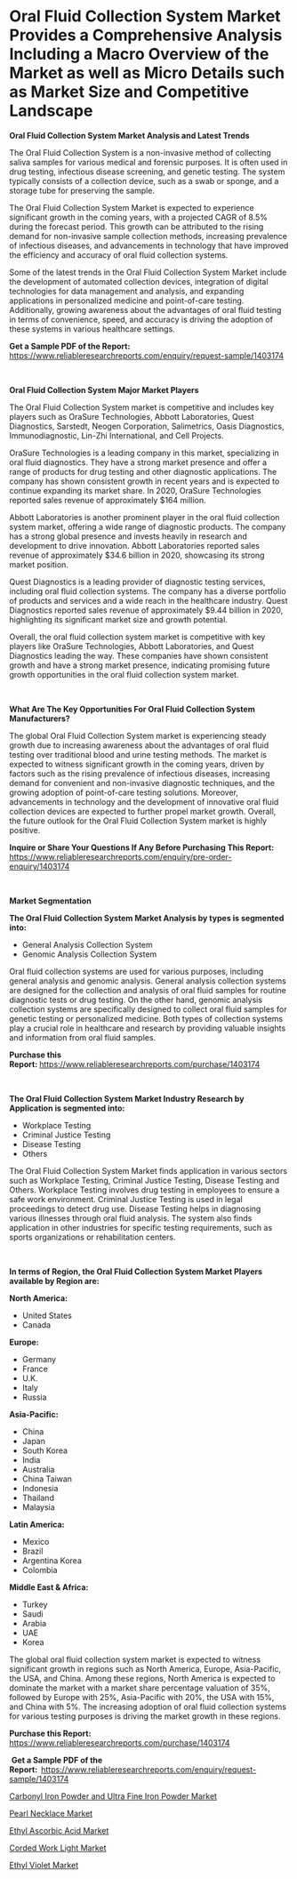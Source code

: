 <p><h1>Oral Fluid Collection System Market Provides a Comprehensive Analysis Including a Macro Overview of the Market as well as Micro Details such as Market Size and Competitive Landscape</h1></p><p><strong>Oral Fluid Collection System Market Analysis and Latest Trends</strong></p>
<p><p>The Oral Fluid Collection System is a non-invasive method of collecting saliva samples for various medical and forensic purposes. It is often used in drug testing, infectious disease screening, and genetic testing. The system typically consists of a collection device, such as a swab or sponge, and a storage tube for preserving the sample.</p><p>The Oral Fluid Collection System Market is expected to experience significant growth in the coming years, with a projected CAGR of 8.5% during the forecast period. This growth can be attributed to the rising demand for non-invasive sample collection methods, increasing prevalence of infectious diseases, and advancements in technology that have improved the efficiency and accuracy of oral fluid collection systems.</p><p>Some of the latest trends in the Oral Fluid Collection System Market include the development of automated collection devices, integration of digital technologies for data management and analysis, and expanding applications in personalized medicine and point-of-care testing. Additionally, growing awareness about the advantages of oral fluid testing in terms of convenience, speed, and accuracy is driving the adoption of these systems in various healthcare settings.</p></p>
<p><strong>Get a Sample PDF of the Report:&nbsp;</strong> <a href="https://www.reliableresearchreports.com/enquiry/request-sample/1403174">https://www.reliableresearchreports.com/enquiry/request-sample/1403174</a></p>
<p>&nbsp;</p>
<p><strong>Oral Fluid Collection System Major Market Players</strong></p>
<p><p>The Oral Fluid Collection System market is competitive and includes key players such as OraSure Technologies, Abbott Laboratories, Quest Diagnostics, Sarstedt, Neogen Corporation, Salimetrics, Oasis Diagnostics, Immunodiagnostic, Lin-Zhi International, and Cell Projects. </p><p>OraSure Technologies is a leading company in this market, specializing in oral fluid diagnostics. They have a strong market presence and offer a range of products for drug testing and other diagnostic applications. The company has shown consistent growth in recent years and is expected to continue expanding its market share. In 2020, OraSure Technologies reported sales revenue of approximately $164 million.</p><p>Abbott Laboratories is another prominent player in the oral fluid collection system market, offering a wide range of diagnostic products. The company has a strong global presence and invests heavily in research and development to drive innovation. Abbott Laboratories reported sales revenue of approximately $34.6 billion in 2020, showcasing its strong market position.</p><p>Quest Diagnostics is a leading provider of diagnostic testing services, including oral fluid collection systems. The company has a diverse portfolio of products and services and a wide reach in the healthcare industry. Quest Diagnostics reported sales revenue of approximately $9.44 billion in 2020, highlighting its significant market size and growth potential.</p><p>Overall, the oral fluid collection system market is competitive with key players like OraSure Technologies, Abbott Laboratories, and Quest Diagnostics leading the way. These companies have shown consistent growth and have a strong market presence, indicating promising future growth opportunities in the oral fluid collection system market.</p></p>
<p>&nbsp;</p>
<p><strong>What Are The Key Opportunities For Oral Fluid Collection System Manufacturers?</strong></p>
<p><p>The global Oral Fluid Collection System market is experiencing steady growth due to increasing awareness about the advantages of oral fluid testing over traditional blood and urine testing methods. The market is expected to witness significant growth in the coming years, driven by factors such as the rising prevalence of infectious diseases, increasing demand for convenient and non-invasive diagnostic techniques, and the growing adoption of point-of-care testing solutions. Moreover, advancements in technology and the development of innovative oral fluid collection devices are expected to further propel market growth. Overall, the future outlook for the Oral Fluid Collection System market is highly positive.</p></p>
<p><strong>Inquire or Share Your Questions If Any Before Purchasing This Report:</strong> <a href="https://www.reliableresearchreports.com/enquiry/pre-order-enquiry/1403174">https://www.reliableresearchreports.com/enquiry/pre-order-enquiry/1403174</a></p>
<p>&nbsp;</p>
<p><strong>Market Segmentation</strong></p>
<p><strong>The Oral Fluid Collection System Market Analysis by types is segmented into:</strong></p>
<p><ul><li>General Analysis Collection System</li><li>Genomic Analysis Collection System</li></ul></p>
<p><p>Oral fluid collection systems are used for various purposes, including general analysis and genomic analysis. General analysis collection systems are designed for the collection and analysis of oral fluid samples for routine diagnostic tests or drug testing. On the other hand, genomic analysis collection systems are specifically designed to collect oral fluid samples for genetic testing or personalized medicine. Both types of collection systems play a crucial role in healthcare and research by providing valuable insights and information from oral fluid samples.</p></p>
<p><strong>Purchase this Report:&nbsp;</strong><a href="https://www.reliableresearchreports.com/purchase/1403174">https://www.reliableresearchreports.com/purchase/1403174</a></p>
<p>&nbsp;</p>
<p><strong>The Oral Fluid Collection System Market Industry Research by Application is segmented into:</strong></p>
<p><ul><li>Workplace Testing</li><li>Criminal Justice Testing</li><li>Disease Testing</li><li>Others</li></ul></p>
<p><p>The Oral Fluid Collection System Market finds application in various sectors such as Workplace Testing, Criminal Justice Testing, Disease Testing and Others. Workplace Testing involves drug testing in employees to ensure a safe work environment. Criminal Justice Testing is used in legal proceedings to detect drug use. Disease Testing helps in diagnosing various illnesses through oral fluid analysis. The system also finds application in other industries for specific testing requirements, such as sports organizations or rehabilitation centers.</p></p>
<p>&nbsp;</p>
<p><strong>In terms of Region, the Oral Fluid Collection System Market Players available by Region are:</strong></p>
<p>
    <p> <strong> North America: </strong>
        <ul>
            <li>United States</li>
            <li>Canada</li>
        </ul>
        </p> 
    <p> <strong> Europe: </strong>
        <ul>
            <li>Germany</li>
            <li>France</li>
            <li>U.K.</li>
            <li>Italy</li>
            <li>Russia</li>
        </ul>
        </p> 
    <p> <strong> Asia-Pacific: </strong>
        <ul>
            <li>China</li>
            <li>Japan</li>
            <li>South Korea</li>
            <li>India</li>
            <li>Australia</li>
            <li>China Taiwan</li>
            <li>Indonesia</li>
            <li>Thailand</li>
            <li>Malaysia</li>
        </ul>
        </p> 
    <p> <strong> Latin America: </strong>
        <ul>
            <li>Mexico</li>
            <li>Brazil</li>
            <li>Argentina Korea</li>
            <li>Colombia</li>
        </ul>
        </p> 
    <p> <strong> Middle East & Africa: </strong>
        <ul>
            <li>Turkey</li>
            <li>Saudi</li>
            <li>Arabia</li>
            <li>UAE</li>
            <li>Korea</li>
        </ul>
    </p>
    </p>
<p><p>The global oral fluid collection system market is expected to witness significant growth in regions such as North America, Europe, Asia-Pacific, the USA, and China. Among these regions, North America is expected to dominate the market with a market share percentage valuation of 35%, followed by Europe with 25%, Asia-Pacific with 20%, the USA with 15%, and China with 5%. The increasing adoption of oral fluid collection systems for various testing purposes is driving the market growth in these regions.</p></p>
<p><strong>Purchase this Report: </strong><a href="https://www.reliableresearchreports.com/purchase/1403174">https://www.reliableresearchreports.com/purchase/1403174</a></p>
<p>&nbsp;<strong>Get a Sample PDF of the Report:&nbsp;&nbsp;</strong><a href="https://www.reliableresearchreports.com/enquiry/request-sample/1403174">https://www.reliableresearchreports.com/enquiry/request-sample/1403174</a></p>
<p><strong></strong></p>
<p><p><a href="https://woozy-pyroraptor-a1f.notion.site/Carbonyl-Iron-Powder-and-Ultra-Fine-Iron-Powder-Market-Research-Report-Unlocks-Analysis-on-the-Marke-f0b29ebd186f4c0f9d8336cf245169ee">Carbonyl Iron Powder and Ultra Fine Iron Powder Market</a></p><p><a href="https://github.com/Angelnienowdseej3e45z3p8c/Market-Research-Report-List-1/blob/main/pearl-necklace-market.md">Pearl Necklace Market</a></p><p><a href="https://view.publitas.com/reportprime-1/ethyl-ascorbic-acid-market-research-report-provides-thorough-industry-overview-which-offers-an-in-depth-analysis-of-product-trends-and-new-market-divisions/">Ethyl Ascorbic Acid Market</a></p><p><a href="https://github.com/YashRP12/Market-Research-Report-List-3/blob/main/corded-work-light-market.md">Corded Work Light Market</a></p><p><a href="https://view.publitas.com/reportprime-1/ethyl-violet-market-size-market-share-and-global-market-analysis-report-2024-2031/">Ethyl Violet Market</a></p></p>